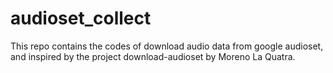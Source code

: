 # audioset_collect
This repo contains the codes of download audio data from google audioset, and inspired by the project download-audioset by Moreno La Quatra.
